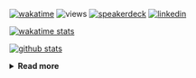 [![wakatime](https://wakatime.com/badge/user/ddf27f94-292a-4343-b7eb-1143a4c6cf87.svg)](https://wakatime.com/@ddf27f94-292a-4343-b7eb-1143a4c6cf87)
![views](https://komarev.com/ghpvc/?username=chck&color=blueviolet)
[![speakerdeck](https://img.shields.io/badge/Speaker_Deck-chck-8a2be2?style=flat-square&logo=speaker-deck)](https://speakerdeck.com/chck)
[![linkedin](https://img.shields.io/badge/LinkedIn-chck-8a2be2?style=flat-square&logo=linkedin)](https://www.linkedin.com/in/chck/)

[![wakatime stats](https://github-readme-stats-nine-umber-51.vercel.app/api/wakatime?username=chck&layout=compact&count_private=true&hide_title=true&hide=Other&theme=buefy&langs_count=14)](https://wakatime.com/@chck?rank=me)

[![github stats](https://github-readme-stats-nine-umber-51.vercel.app/api?username=chck&count_private=true&show_icons=true&hide_title=true&theme=buefy)](https://github.com/anuraghazra/github-readme-stats)

<details>
  <summary><b>Read more</b></summary>
  <br>

  <!--START_SECTION:waka-->
**🐱 My GitHub Data** 

> 📦 132.7 kB Used in GitHub's Storage 
 > 
> 🏆 650 Contributions in the Year 2025
 > 
> 💼 Opted to Hire
 > 
> 📜 133 Public Repositories 
 > 
> 🔑 24 Private Repositories 
 > 
**I'm a Night 🦉** 

```text
🌞 Morning                1491 commits        █████░░░░░░░░░░░░░░░░░░░░   18.10 % 
🌆 Daytime                2417 commits        ███████░░░░░░░░░░░░░░░░░░   29.34 % 
🌃 Evening                2286 commits        ███████░░░░░░░░░░░░░░░░░░   27.75 % 
🌙 Night                  2044 commits        ██████░░░░░░░░░░░░░░░░░░░   24.81 % 
```
📅 **I'm Most Productive on Thursday** 

```text
Monday                   1455 commits        ████░░░░░░░░░░░░░░░░░░░░░   17.66 % 
Tuesday                  1352 commits        ████░░░░░░░░░░░░░░░░░░░░░   16.41 % 
Wednesday                1555 commits        █████░░░░░░░░░░░░░░░░░░░░   18.88 % 
Thursday                 1773 commits        █████░░░░░░░░░░░░░░░░░░░░   21.52 % 
Friday                   878 commits         ███░░░░░░░░░░░░░░░░░░░░░░   10.66 % 
Saturday                 521 commits         ██░░░░░░░░░░░░░░░░░░░░░░░   06.32 % 
Sunday                   704 commits         ██░░░░░░░░░░░░░░░░░░░░░░░   08.55 % 
```


📊 **This Week I Spent My Time On** 

```text
💬 Programming Languages: 
Other                    13 hrs 41 mins      ███████████████░░░░░░░░░░   59.45 % 
Python                   5 hrs 13 mins       ██████░░░░░░░░░░░░░░░░░░░   22.68 % 
TOML                     54 mins             █░░░░░░░░░░░░░░░░░░░░░░░░   03.98 % 
Bash                     41 mins             █░░░░░░░░░░░░░░░░░░░░░░░░   02.99 % 
Rust                     32 mins             █░░░░░░░░░░░░░░░░░░░░░░░░   02.37 % 

🔥 Editors: 
Chrome                   17 hrs 44 mins      ███████████████████░░░░░░   77.10 % 
PyCharm                  3 hrs 28 mins       ████░░░░░░░░░░░░░░░░░░░░░   15.07 % 
Zed                      53 mins             █░░░░░░░░░░░░░░░░░░░░░░░░   03.88 % 
Neovim                   22 mins             ░░░░░░░░░░░░░░░░░░░░░░░░░   01.65 % 
RustRover                16 mins             ░░░░░░░░░░░░░░░░░░░░░░░░░   01.19 % 
```

**I Mostly Code in Python** 

```text
Python                   47 repos            ████████░░░░░░░░░░░░░░░░░   33.57 % 
Jupyter Notebook         19 repos            ███░░░░░░░░░░░░░░░░░░░░░░   13.57 % 
Ruby                     11 repos            ██░░░░░░░░░░░░░░░░░░░░░░░   07.86 % 
HCL                      6 repos             █░░░░░░░░░░░░░░░░░░░░░░░░   04.29 % 
TypeScript               6 repos             █░░░░░░░░░░░░░░░░░░░░░░░░   04.29 % 
```



**Timeline**

![Lines of Code chart](https://raw.githubusercontent.com/chck/chck/main/assets/bar_graph.png)


 Last Updated on 2025-08-12 02:14 UTC
<!--END_SECTION:waka-->
</details>

